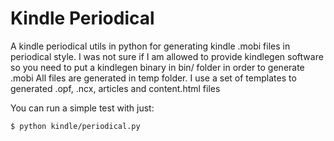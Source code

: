 Kindle Periodical
=================

A kindle periodical utils in python for generating kindle .mobi files in periodical style.
I was not sure if I am allowed to provide kindlegen software so you need to put a kindlegen binary in bin/ folder in order to generate .mobi
All files are generated in temp folder.
I use a set of templates to generated .opf, .ncx, articles and content.html files

You can run a simple test with just:
    
    $ python kindle/periodical.py